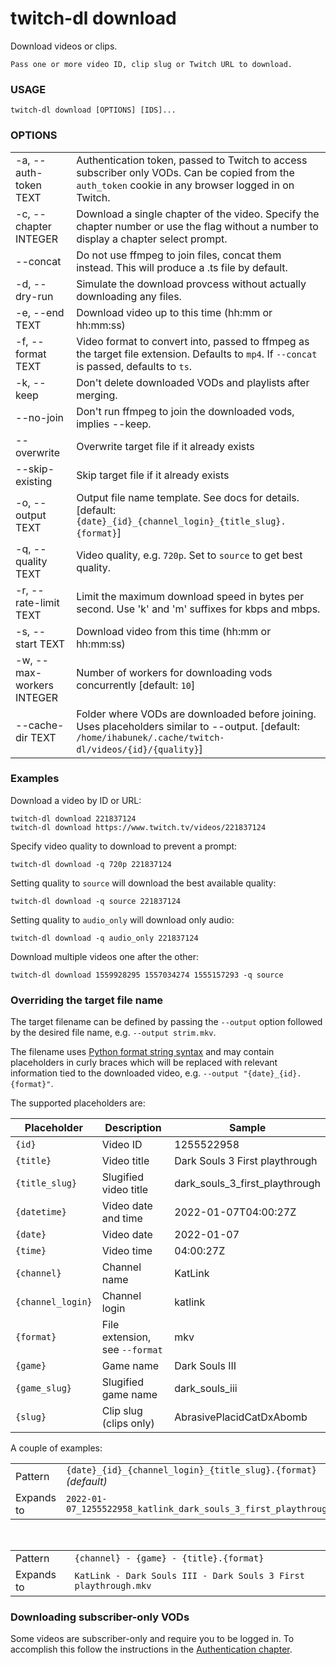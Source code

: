 <!-- ------------------- generated docs start ------------------- -->
# twitch-dl download

Download videos or clips.

    Pass one or more video ID, clip slug or Twitch URL to download.

### USAGE

```
twitch-dl download [OPTIONS] [IDS]...
```

### OPTIONS

<table>
<tbody>
<tr>
    <td class="code">-a, --auth-token TEXT</td>
    <td>Authentication token, passed to Twitch to access subscriber only VODs. Can be copied from the <code>auth_token</code> cookie in any browser logged in on Twitch.</td>
</tr>

<tr>
    <td class="code">-c, --chapter INTEGER</td>
    <td>Download a single chapter of the video. Specify the chapter number or use the flag without a number to display a chapter select prompt.</td>
</tr>

<tr>
    <td class="code">--concat</td>
    <td>Do not use ffmpeg to join files, concat them instead. This will produce a .ts file by default.</td>
</tr>

<tr>
    <td class="code">-d, --dry-run</td>
    <td>Simulate the download provcess without actually downloading any files.</td>
</tr>

<tr>
    <td class="code">-e, --end TEXT</td>
    <td>Download video up to this time (hh:mm or hh:mm:ss)</td>
</tr>

<tr>
    <td class="code">-f, --format TEXT</td>
    <td>Video format to convert into, passed to ffmpeg as the target file extension. Defaults to <code>mp4</code>. If <code>--concat</code> is passed, defaults to <code>ts</code>.</td>
</tr>

<tr>
    <td class="code">-k, --keep</td>
    <td>Don&#x27;t delete downloaded VODs and playlists after merging.</td>
</tr>

<tr>
    <td class="code">--no-join</td>
    <td>Don&#x27;t run ffmpeg to join the downloaded vods, implies --keep.</td>
</tr>

<tr>
    <td class="code">--overwrite</td>
    <td>Overwrite target file if it already exists</td>
</tr>

<tr>
    <td class="code">--skip-existing</td>
    <td>Skip target file if it already exists</td>
</tr>

<tr>
    <td class="code">-o, --output TEXT</td>
    <td>Output file name template. See docs for details. [default: <code>{date}_{id}_{channel_login}_{title_slug}.{format}</code>]</td>
</tr>

<tr>
    <td class="code">-q, --quality TEXT</td>
    <td>Video quality, e.g. <code>720p</code>. Set to <code>source</code> to get best quality.</td>
</tr>

<tr>
    <td class="code">-r, --rate-limit TEXT</td>
    <td>Limit the maximum download speed in bytes per second. Use &#x27;k&#x27; and &#x27;m&#x27; suffixes for kbps and mbps.</td>
</tr>

<tr>
    <td class="code">-s, --start TEXT</td>
    <td>Download video from this time (hh:mm or hh:mm:ss)</td>
</tr>

<tr>
    <td class="code">-w, --max-workers INTEGER</td>
    <td>Number of workers for downloading vods concurrently [default: <code>10</code>]</td>
</tr>

<tr>
    <td class="code">--cache-dir TEXT</td>
    <td>Folder where VODs are downloaded before joining. Uses placeholders similar to --output. [default: <code>/home/ihabunek/.cache/twitch-dl/videos/{id}/{quality}</code>]</td>
</tr>
</tbody>
</table>

<!-- ------------------- generated docs end ------------------- -->

### Examples

Download a video by ID or URL:

```
twitch-dl download 221837124
twitch-dl download https://www.twitch.tv/videos/221837124
```

Specify video quality to download to prevent a prompt:

```
twitch-dl download -q 720p 221837124
```

Setting quality to `source` will download the best available quality:

```
twitch-dl download -q source 221837124
```

Setting quality to `audio_only` will download only audio:

```
twitch-dl download -q audio_only 221837124
```

Download multiple videos one after the other:

```
twitch-dl download 1559928295 1557034274 1555157293 -q source
```

### Overriding the target file name

The target filename can be defined by passing the `--output` option followed by
the desired file name, e.g. `--output strim.mkv`.

The filename uses
[Python format string syntax](https://docs.python.org/3/library/string.html#format-string-syntax)
and may contain placeholders in curly braces which will be replaced with
relevant information tied to the downloaded video, e.g. `--output "{date}_{id}.{format}"`.

The supported placeholders are:

| Placeholder       | Description                    | Sample                        |
| ----------------- | ------------------------------ | ------------------------------ |
| `{id}`            | Video ID                       | 1255522958                     |
| `{title}`         | Video title                    | Dark Souls 3 First playthrough |
| `{title_slug}`    | Slugified video title          | dark_souls_3_first_playthrough |
| `{datetime}`      | Video date and time            | 2022-01-07T04:00:27Z           |
| `{date}`          | Video date                     | 2022-01-07                     |
| `{time}`          | Video time                     | 04:00:27Z                      |
| `{channel}`       | Channel name                   | KatLink                        |
| `{channel_login}` | Channel login                  | katlink                        |
| `{format}`        | File extension, see `--format` | mkv                            |
| `{game}`          | Game name                      | Dark Souls III                 |
| `{game_slug}`     | Slugified game name            | dark_souls_iii                 |
| `{slug}`          | Clip slug (clips only)         | AbrasivePlacidCatDxAbomb       |

A couple of examples:

|    |    |
| -- | -- |
| Pattern | `{date}_{id}_{channel_login}_{title_slug}.{format}` *(default)* |
| Expands to | `2022-01-07_1255522958_katlink_dark_souls_3_first_playthrough.mkv` |

<br />

|    |    |
| -- | -- |
| Pattern | `{channel} - {game} - {title}.{format}` |
| Expands to | `KatLink - Dark Souls III - Dark Souls 3 First playthrough.mkv` |


### Downloading subscriber-only VODs

Some videos are subscriber-only and require you to be logged in. To accomplish this follow the instructions in the [Authentication chapter](/authentication.md).